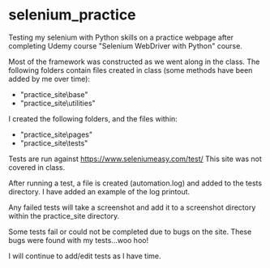 # selenium_practice

Testing my selenium with Python skills on a practice webpage
after completing Udemy course "Selenium WebDriver with Python" course.

Most of the framework was constructed as we went along in the class.
The following folders contain files created in class (some methods 
have been added by me over time):
- "practice_site\base"
- "practice_site\utilities"

I created the following folders, and the files within:
- "practice_site\pages"
- "practice_site\tests"

Tests are run against https://www.seleniumeasy.com/test/
This site was not covered in class.

After running a test, a file is created (automation.log) and added
to the tests directory. I have added an example of the log printout. 

Any failed tests will take a screenshot and add it to a screenshot 
directory within the practice_site directory.

Some tests fail or could not be completed due to bugs on the site.
These bugs were found with my tests...woo hoo!

I will continue to add/edit tests as I have time. 
